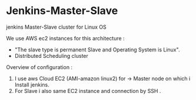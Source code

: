 # Jenkins-Master-Slave
jenkins Master-Slave cluster for Linux OS 

We use AWS ec2 instances for this architecture :

  - "The slave type is permanent Slave and Operating System is Linux".
  - Distributed Scheduling cluster

Overview of configuration :

1.  I use aws Cloud EC2 (AMI-amazon linux2) for -> Master node on which i Install jenkins.
2.  For Slave i also same EC2 instance and connection by SSH .




   

